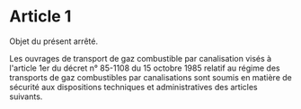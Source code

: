 # Article 1

Objet du présent arrêté.

Les ouvrages de transport de gaz combustible par canalisation visés à l'article 1er du décret n° 85-1108 du 15 octobre 1985 relatif au régime des transports de gaz combustibles par canalisations sont soumis en matière de sécurité aux dispositions techniques et administratives des articles suivants.

